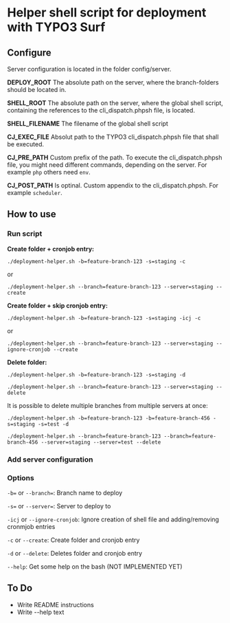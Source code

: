 # Helper shell script for deployment with TYPO3 Surf

## Configure

Server configuration is located in the folder config/server.

**DEPLOY_ROOT**
The absolute path on the server, where the branch-folders should be located in.

**SHELL_ROOT**
The absolute path on the server, where the global shell script, containing the references to the cli_dispatch.phpsh file, is located.

**SHELL_FILENAME**
The filename of the global shell script

**CJ_EXEC_FILE**
Absolut path to the TYPO3 cli_dispatch.phpsh file that shall be executed.

**CJ_PRE_PATH**
Custom prefix of the path. To execute the cli_dispatch.phpsh file, you might need different commands, depending on the server. For example `php` others need `env`.

**CJ_POST_PATH**
Is optinal. Custom appendix to the cli_dispatch.phpsh. For example `scheduler`.

## How to use

### Run script

**Create folder + cronjob entry:**

`./deployment-helper.sh -b=feature-branch-123 -s=staging -c`

or

`./deployment-helper.sh --branch=feature-branch-123 --server=staging --create`

**Create folder + skip cronjob entry:**

`./deployment-helper.sh -b=feature-branch-123 -s=staging -icj -c`

or

`./deployment-helper.sh --branch=feature-branch-123 --server=staging --ignore-cronjob --create`

**Delete folder:**

`./deployment-helper.sh -b=feature-branch-123 -s=staging -d`

`./deployment-helper.sh --branch=feature-branch-123 --server=staging --delete`

It is possible to delete multiple branches from multiple servers at once:

`./deployment-helper.sh -b=feature-branch-123 -b=feature-branch-456 -s=staging -s=test -d`

`./deployment-helper.sh --branch=feature-branch-123 --branch=feature-branch-456 --server=staging --server=test --delete`

### Add server configuration

### Options

`-b=` or `--branch=`: Branch name to deploy

`-s=` or `--server=`: Server to deploy to

`-icj` or `--ignore-cronjob`: Ignore creation of shell file and adding/removing cronmjob entries

`-c` or `--create`: Create folder and cronjob entry

`-d` or `--delete`: Deletes folder and cronjob entry

`--help`: Get some help on the bash (NOT IMPLEMENTED YET)

## To Do

* Write README instructions
* Write --help text
